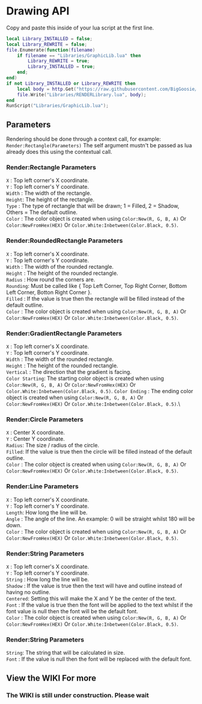 # Drawing API
Copy and paste this inside of your lua script at the first line.
```lua
local Library_INSTALLED = false;
local Library_REWRITE = false;
file.Enumerate(function(filename)
    if filename == "Libraries/GraphicLib.lua" then
        Library_REWRITE = true;
        Library_INSTALLED = true;
    end;
end)
if not Library_INSTALLED or Library_REWRITE then
    local body = http.Get("https://raw.githubusercontent.com/BigGoosie/Aimware-Libraries/main/GraphicLib.lua");
    file.Write("Libraries/RENDERLibrary.lua", body);
end
RunScript("Libraries/GraphicLib.lua");
```
## Parameters
Rendering should be done through a context call, for example: `Render:Rectangle(Parameters)`
The self argument mustn't be passed as lua already does this using the contextual call.

### Render:Rectangle Parameters
`X`     : Top left corner's X coordinate.\
`Y`     : Top left corner's Y coordinate.\
`Width` : The width of the rectangle.\
`Height`: The height of the rectangle.\
`Type`  : The type of rectangle that will be drawn; 1 = Filled, 2 = Shadow, Others = The default outline.\
`Color` : The color object is created when using `Color:New(R, G, B, A)` Or `Color:NewFromHex(HEX)` Or `Color.White:Inbetween(Color.Black, 0.5)`.

### Render:RoundedRectangle Parameters
`X`       : Top left corner's X coordinate.\
`Y`       : Top left corner's Y coordinate.\
`Width`   : The width of the rounded rectangle.\
`Height`  : The height of the rounded rectangle.\
`Radius`  : How round the corners are.\
`Rounding`: Must be called like { Top Left Corner, Top Right Corner, Bottom Left Corner, Botton Right Corner }.\
`Filled`  : If the value is true then the rectangle will be filled instead of the default outline.\
`Color`   : The color object is created when using `Color:New(R, G, B, A)` Or `Color:NewFromHex(HEX)` Or `Color.White:Inbetween(Color.Black, 0.5)`.

### Render:GradientRectangle Parameters
`X`             : Top left corner's X coordinate.\
`Y`             : Top left corner's Y coordinate.\
`Width`         : The width of the rounded rectangle.\
`Height`        : The height of the rounded rectangle.\
`Vertical`      : The direction that the gradient is facing.\
`Color Starting`: The starting color object is created when using `Color:New(R, G, B, A)` Or `Color:NewFromHex(HEX)` Or `Color.White:Inbetween(Color.Black, 0.5)`.
`Color Ending`  : The ending color object is created when using `Color:New(R, G, B, A)` Or `Color:NewFromHex(HEX)` Or `Color.White:Inbetween(Color.Black, 0.5)`.\

### Render:Circle Parameters
`X`     : Center X coordinate.\
`Y`     : Center Y coordinate.\
`Radius`: The size / radius of the circle.\
`Filled`: If the value is true then the circle will be filled instead of the default outline.\
`Color` : The color object is created when using `Color:New(R, G, B, A)` Or `Color:NewFromHex(HEX)` Or `Color.White:Inbetween(Color.Black, 0.5)`.

### Render:Line Parameters
`X`     : Top left corner's X coordinate.\
`Y`     : Top left corner's Y coordinate.\
`Length`: How long the line will be.\
`Angle` : The angle of the line. An example: 0 will be straight whilst 180 will be down.\
`Color` : The color object is created when using `Color:New(R, G, B, A)` Or `Color:NewFromHex(HEX)` Or `Color.White:Inbetween(Color.Black, 0.5)`.

### Render:String Parameters
`X`       : Top left corner's X coordinate.\
`Y`       : Top left corner's Y coordinate.\
`String`  : How long the line will be.\
`Shadow`  : If the value is true then the text will have and outline instead of having no outline.\
`Centered`: Setting this will make the X and Y be the center of the text.\
`Font`    : If the value is true then the font will be applied to the text whilst if the font value is null then the font will be the default font.\
`Color`   : The color object is created when using `Color:New(R, G, B, A)` Or `Color:NewFromHex(HEX)` Or `Color.White:Inbetween(Color.Black, 0.5)`.

### Render:String Parameters
`String`: The string that will be calculated in size.\
`Font`  : If the value is null then the font will be replaced with the default font.

## View the WIKI For more
### The WIKI is still under construction. Please wait
